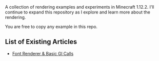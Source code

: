 A collection of rendering examples and experiments in Minecraft 1.12.2. I'll continue to expand this repository as I explore and learn more about the rendering.

You are free to copy any example in this repo.

## List of Existing Articles
- [Font Renderer & Basic Gl Calls](https://github.com/tttsaurus/Mc122RenderBook/blob/main/articles/FontRenderer%26BasicGlCalls.md)
